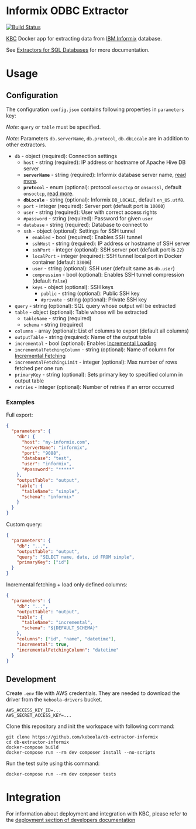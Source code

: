 # Informix ODBC Extractor

[![Build Status](https://travis-ci.com/keboola/db-extractor-informix.svg?branch=master)](https://travis-ci.com/keboola/db-extractor-informix)

[KBC](https://www.keboola.com/product/) Docker app for extracting data from [IBM Informix](https://www.ibm.com/products/informix) database.

See [Extractors for SQL Databases](https://help.keboola.com/components/extractors/database/sqldb/) for more documentation.

# Usage

## Configuration

The configuration `config.json` contains following properties in `parameters` key: 

*Note:* `query` or `table` must be specified.

*Note:* Parameters `db.serverName`, `db.protocol`, `db.dbLocale` are in addition to other extractors.

- `db` - object (required): Connection settings
    - `host` - string (required): IP address or hostname of Apache Hive DB server
    - **`serverName`** - string (required): Informix database server name, [read more](https://www.querytool.com/help/981.htm).
    - **`protocol`** - enum (optional): protocol `onsoctcp` or `onsocssl`, default `onsoctcp`, [read more](https://www.ibm.com/support/knowledgecenter/en/SSGU8G_11.50.0/com.ibm.admin.doc/ids_admin_0161.htm).
    - **`dbLocale`** - string (optional): Informix `DB_LOCALE`, default `en_US.utf8`.
    - `port` - integer (required): Server port (default port is `10000`)
    - `user` - string (required): User with correct access rights
    - `#password` - string (required): Password for given `user`
    - `database` - string (required): Database to connect to
    - `ssh` - object (optional): Settings for SSH tunnel
        - `enabled` - bool (required):  Enables SSH tunnel
        - `sshHost` - string (required): IP address or hostname of SSH server
        - `sshPort` - integer (optional): SSH server port (default port is `22`)
        - `localPort` - integer (required): SSH tunnel local port in Docker container (default `33006`)
        - `user` - string (optional): SSH user (default same as `db.user`)
        - `compression`  - bool (optional): Enables SSH tunnel compression (default `false`)
        - `keys` - object (optional): SSH keys
            - `public` - string (optional): Public SSH key
            - `#private` - string (optional): Private SSH key
- `query` - string (optional): SQL query whose output will be extracted
- `table` - object (optional): Table whose will be extracted
    - `tableName` - string (required)
    - `schema` - string (required)
- `columns` - array (optional): List of columns to export (default all columns)
- `outputTable` - string (required): Name of the output table 
- `incremental` - bool (optional):  Enables [Incremental Loading](https://help.keboola.com/storage/tables/#incremental-loading)
- `incrementalFetchingColumn` - string (optional): Name of column for [Incremental Fetching](https://help.keboola.com/components/extractors/database/#incremental-fetching)
- `incrementalFetchingLimit` - integer (optional): Max number of rows fetched per one run
- `primaryKey` - string (optional): Sets primary key to specified column in output table
- `retries` - integer (optional): Number of retries if an error occurred

### Examples

Full export:
```json
{
  "parameters": {
    "db": {
      "host": "my-informix.com",
      "serverName": "informix",
      "port": "9088",
      "database": "test",
      "user": "informix",
      "#password": "*****"
    },
    "outputTable": "output",
    "table": {
      "tableName": "simple",
      "schema": "informix"
    }
  }
}
```

Custom query:
```json
{
  "parameters": {
    "db": "...",
    "outputTable": "output",
    "query": "SELECT name, date, id FROM simple",
    "primaryKey": ["id"]
  }
}
```

Incremental fetching + load only defined columns:
```json
{
  "parameters": {
    "db": "...",
    "outputTable": "output",
    "table": {
      "tableName": "incremental",
      "schema": "${DEFAULT_SCHEMA}"
    },
    "columns": ["id", "name", "datetime"],
    "incremental": true,
    "incrementalFetchingColumn": "datetime"
  }
}
```

## Development
 
Create `.env` file with AWS credentials. They are needed to download the driver from the `keboola-drivers` bucket.
```
AWS_ACCESS_KEY_ID=...
AWS_SECRET_ACCESS_KEY=...
```
 
Clone this repository and init the workspace with following command:

```
git clone https://github.com/keboola/db-extractor-informix
cd db-extractor-informix
docker-compose build
docker-compose run --rm dev composer install --no-scripts
```

Run the test suite using this command:

```
docker-compose run --rm dev composer tests
```
 
# Integration

For information about deployment and integration with KBC, please refer to the [deployment section of developers documentation](https://developers.keboola.com/extend/component/deployment/) 
